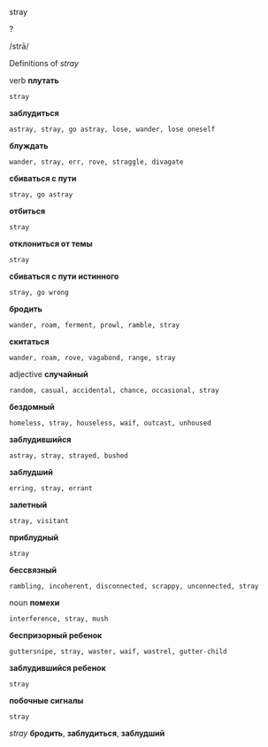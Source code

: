 stray

?

/strā/

Definitions of _stray_

verb
**плутать**

    stray
**заблудиться**

    astray, stray, go astray, lose, wander, lose oneself
**блуждать**

    wander, stray, err, rove, straggle, divagate
**сбиваться с пути**

    stray, go astray
**отбиться**

    stray
**отклониться от темы**

    stray
**сбиваться с пути истинного**

    stray, go wrong
**бродить**

    wander, roam, ferment, prowl, ramble, stray
**скитаться**

    wander, roam, rove, vagabond, range, stray

adjective
**случайный**

    random, casual, accidental, chance, occasional, stray
**бездомный**

    homeless, stray, houseless, waif, outcast, unhoused
**заблудившийся**

    astray, stray, strayed, bushed
**заблудший**

    erring, stray, errant
**залетный**

    stray, visitant
**приблудный**

    stray
**бессвязный**

    rambling, incoherent, disconnected, scrappy, unconnected, stray

noun
**помехи**

    interference, stray, mush
**беспризорный ребенок**

    guttersnipe, stray, waster, waif, wastrel, gutter-child
**заблудившийся ребенок**

    stray
**побочные сигналы**

    stray

_stray_
**бродить**, **заблудиться**, **заблудший**